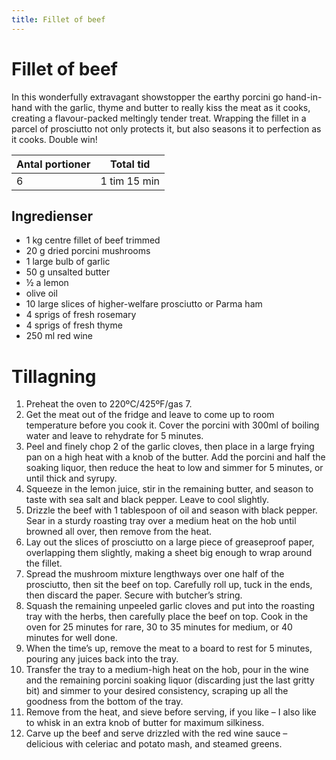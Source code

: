 ```yaml
---
title: Fillet of beef
---
```

# Fillet of beef

In this wonderfully extravagant showstopper the earthy porcini go hand-in-hand with the garlic, thyme and butter to really kiss the meat as it cooks, creating a flavour-packed meltingly tender treat. Wrapping the fillet in a parcel of prosciutto not only protects it, but also seasons it to perfection as it cooks. Double win!

| Antal portioner | Total tid    |
| --------------- | ------------ |
| 6               | 1 tim 15 min |

## Ingredienser
* 1 kg centre fillet of beef trimmed
* 20 g dried porcini mushrooms 
* 1 large bulb of garlic 
* 50 g unsalted butter 
* ½ a lemon 
*   olive oil 
* 10 large slices of higher-welfare prosciutto  or Parma ham
* 4 sprigs of fresh rosemary 
* 4 sprigs of fresh thyme 
* 250 ml red wine 

# Tillagning
<ol class="recipeSteps"><li>Preheat the oven to 220ºC/425ºF/gas 7.</li><li>Get the meat out of the fridge and leave to come up to room temperature before you cook it. Cover the porcini with 300ml of boiling water and leave to rehydrate for 5 minutes.</li><li>Peel and finely chop 2 of the garlic cloves, then place in a large frying pan on a high heat with a knob of the butter. Add the porcini and half the soaking liquor, then reduce the heat to low and simmer for 5 minutes, or until thick and syrupy.</li><li>Squeeze in the lemon juice, stir in the remaining butter, and season to taste with sea salt and black pepper. Leave to cool slightly.</li><li>Drizzle the beef with 1 tablespoon of oil and season with black pepper. Sear in a sturdy roasting tray over a medium heat on the hob until browned all over, then remove from the heat. </li><li>Lay out the slices of prosciutto on a large piece of greaseproof paper, overlapping them slightly, making a sheet big enough to wrap around the fillet.</li><li>Spread the mushroom mixture lengthways over one half of the prosciutto, then sit the beef on top. Carefully roll up, tuck in the ends, then discard the paper. Secure with butcher’s string.</li><li>Squash the remaining unpeeled garlic cloves and put into the roasting tray with the herbs, then carefully place the beef on top. Cook in the oven for 25 minutes for rare, 30 to 35 minutes for medium, or 40 minutes for well done.</li><li>When the time’s up, remove the meat to a board to rest for 5 minutes, pouring any juices back into the tray.</li><li>Transfer the tray to a medium-high heat on the hob, pour in the wine and the remaining porcini soaking liquor (discarding just the last gritty bit) and simmer to your desired consistency, scraping up all the goodness from the bottom of the tray.</li><li>Remove from the heat, and sieve before serving, if you like – I also like to whisk in an extra knob of butter for maximum silkiness.</li><li>Carve up the beef and serve drizzled with the red wine sauce – delicious with celeriac and potato mash, and steamed greens.</li></ol>

